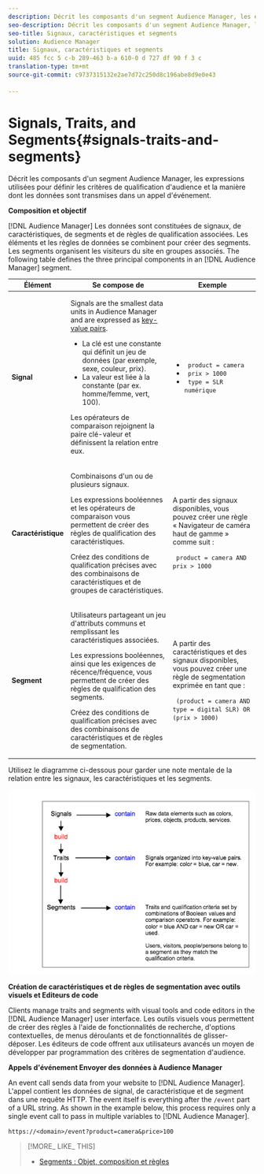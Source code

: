 ```yaml
---
description: Décrit les composants d'un segment Audience Manager, les expressions utilisées pour définir les critères de qualification d'audience et la manière dont les données sont transmises dans un appel d'événement.
seo-description: Décrit les composants d'un segment Audience Manager, les expressions utilisées pour définir les critères de qualification d'audience et la manière dont les données sont transmises dans un appel d'événement.
seo-title: Signaux, caractéristiques et segments
solution: Audience Manager
title: Signaux, caractéristiques et segments
uuid: 485 fcc 5 c-b 289-463 b-a 610-0 d 727 df 90 f 3 c
translation-type: tm+mt
source-git-commit: c9737315132e2ae7d72c250d8c196abe8d9e0e43

---
```



# Signals, Traits, and Segments{#signals-traits-and-segments}

Décrit les composants d&#39;un segment Audience Manager, les expressions utilisées pour définir les critères de qualification d&#39;audience et la manière dont les données sont transmises dans un appel d&#39;événement.

<!-- 

c_signal_trait_segment.xml

 -->

**Composition et objectif**

[!DNL Audience Manager] Les données sont constituées de signaux, de caractéristiques, de segments et de règles de qualification associées. Les éléments et les règles de données se combinent pour créer des segments. Les segments organisent les visiteurs du site en groupes associés. The following table defines the three principal components in an [!DNL Audience Manager] segment.

<table id="table_E8373A01C3414C42B4983A59BF0F0669"> 
 <thead> 
  <tr> 
   <th colname="col1" class="entry"> Élément </th> 
   <th colname="col2" class="entry"> Se compose de </th> 
   <th colname="col3" class="entry"> Exemple </th> 
  </tr>
 </thead>
 <tbody> 
  <tr> 
   <td colname="col1"><b>Signal</b> </td> 
   <td colname="col2"> <p>Signals are the smallest data units in <span class="keyword"> Audience Manager</span> and are expressed as <a href="../reference/key-value-pairs-explained.md"> key-value pairs</a>. </p> 
    <ul id="ul_728347E325284B9FA0B4E05DE8CF4570"> 
     <li id="li_89574A3B4A734726AD43405AE6D85FF5">La clé est une constante qui définit un jeu de données (par exemple, sexe, couleur, prix). </li> 
     <li id="li_D35601B33EE24EC5857F45D9577254D4">La valeur est liée à la constante (par ex. homme/femme, vert, 100). </li> 
    </ul> <p>Les opérateurs de comparaison rejoignent la paire clé-valeur et définissent la relation entre eux. </p> </td> 
   <td colname="col3"> 
    <ul id="ul_A6D8D30A37C94437A7BF38736C6F8556"> 
     <li id="li_74C87C34FA254783AC0DEBBC69B35AC4"><code> product = camera</code> </li> 
     <li id="li_C1727B9136024E56B60374597A7DCA00"><code> prix &gt; 1000</code> </li> 
     <li id="li_B2E7798768EE444AB978F3F27B0BC0B5"><code> type = SLR numérique</code> </li> 
    </ul> </td> 
  </tr> 
  <tr> 
   <td colname="col1"><b>Caractéristique</b> </td> 
   <td colname="col2"> <p>Combinaisons d'un ou de plusieurs signaux. </p> <p>Les expressions booléennes et les opérateurs de comparaison vous permettent de créer des règles de qualification des caractéristiques. </p> <p>Créez des conditions de qualification précises avec des combinaisons de caractéristiques et de groupes de caractéristiques. </p> </td> 
   <td colname="col3"> <p>A partir des signaux disponibles, vous pouvez créer une règle « Navigateur de caméra haut de gamme » comme suit : </p> <p><code> product = camera AND prix &gt; 1000</code> </p> </td> 
  </tr> 
  <tr> 
   <td colname="col1"><b>Segment</b> </td> 
   <td colname="col2"> <p>Utilisateurs partageant un jeu d'attributs communs et remplissant les caractéristiques associées. </p> <p>Les expressions booléennes, ainsi que les exigences de récence/fréquence, vous permettent de créer des règles de qualification des segments. </p> <p>Créez des conditions de qualification précises avec des combinaisons de caractéristiques et de règles de segmentation. </p> </td> 
   <td colname="col3"> <p>A partir des caractéristiques et des signaux disponibles, vous pouvez créer une règle de segmentation exprimée en tant que : </p> <p><code> (product = camera AND type = digital SLR) OR (prix &gt; 1000)</code> </p> </td> 
  </tr> 
 </tbody> 
</table>

Utilisez le diagramme ci-dessous pour garder une note mentale de la relation entre les signaux, les caractéristiques et les segments.

![](assets/signals-traits-segments.png)

**Création de caractéristiques et de règles de segmentation avec outils visuels et Editeurs de code**

Clients manage traits and segments with visual tools and code editors in the [!DNL Audience Manager] user interface. Les outils visuels vous permettent de créer des règles à l&#39;aide de fonctionnalités de recherche, d&#39;options contextuelles, de menus déroulants et de fonctionnalités de glisser-déposer. Les éditeurs de code offrent aux utilisateurs avancés un moyen de développer par programmation des critères de segmentation d&#39;audience.

**Appels d&#39;événement Envoyer des données à Audience Manager**

An event call sends data from your website to [!DNL Audience Manager]. L&#39;appel contient les données de signal, de caractéristique et de segment dans une requête HTTP. The event itself is everything after the `/event` part of a URL string. As shown in the example below, this process requires only a single event call to pass in multiple variables to [!DNL Audience Manager].

```
https://<domain>/event?product=camera&price>100
```

>[!MORE_ LIKE_ THIS]
>
>* [Segments : Objet, composition et règles](../features/segments/segments-purpose.md)


